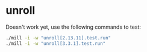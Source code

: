 # unroll

Doesn't work yet, use the following commands to test:

```bash
./mill -i -w "unroll[2.13.11].test.run"
./mill -i -w "unroll[3.3.1].test.run"         
```